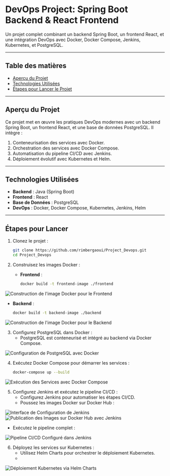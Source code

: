 # **DevOps Project: Spring Boot Backend & React Frontend**

Un projet complet combinant un backend Spring Boot, un frontend React, et une intégration DevOps avec Docker, Docker Compose, Jenkins, Kubernetes, et PostgreSQL.

---

## **Table des matières**
- [Aperçu du Projet](#aperçu-du-projet)
- [Technologies Utilisées](#technologies-utilisées)
- [Étapes pour Lancer le Projet](#étapes-pour-lancer-le-projet)

---

## **Aperçu du Projet**

Ce projet met en œuvre les pratiques DevOps modernes avec un backend Spring Boot, un frontend React, et une base de données PostgreSQL. Il intègre :

1. Conteneurisation des services avec Docker.
2. Orchestration des services avec Docker Compose.
3. Automatisation du pipeline CI/CD avec Jenkins.
4. Déploiement évolutif avec Kubernetes et Helm.

---


## **Technologies Utilisées**
- **Backend** : Java (Spring Boot)
- **Frontend** : React
- **Base de Données** : PostgreSQL
- **DevOps** : Docker, Docker Compose, Kubernetes, Jenkins, Helm

---

## **Étapes pour Lancer**
1. Clonez le projet :
   ```bash
   git clone https://github.com/rimbergaoui/Project_Devops.git
   cd Project_Devops

2. Construisez les images Docker :
   
   - **Frontend** :
     ```bash
     docker build -t frontend-image ./frontend
     
 ![Construction de l'image Docker pour le Frontend](./Captures/build_frontend.png)
   - **Backend** :
     ```bash
     docker build -t backend-image ./backend
     
 ![Construction de l'image Docker pour le Backend](./Captures/build_back.png) 

 3. Configurez PostgreSQL dans Docker :
    - PostgreSQL est conteneurisé et intégré au backend via Docker Compose.

![Configuration de PostgreSQL avec Docker](./Captures/postgres+docker.png)

 4. Exécutez Docker Compose pour démarrer les services :
    ```bash
    docker-compose up --build

![Exécution des Services avec Docker Compose](./Captures/docker_compose.png)  

5. Configurez Jenkins et exécutez le pipeline CI/CD :
   - Configurez Jenkins pour automatiser les étapes CI/CD.
   - Poussez les images Docker sur Docker Hub :

![Interface de Configuration de Jenkins](./Captures/jenckins.png) 
![Publication des Images sur Docker Hub avec Jenkins](./Captures/docker_hub+jenkins.png)  
     
   - Exécutez le pipeline complet :

![Pipeline CI/CD Configuré dans Jenkins](./Captures/pipline_jenkins.png) 
   
6. Déployez les services sur Kubernetes :
    - Utilisez Helm Charts pour orchestrer le déploiement Kubernetes.
    - 
![Déploiement Kubernetes via Helm Charts](./Captures/charts.png)  
